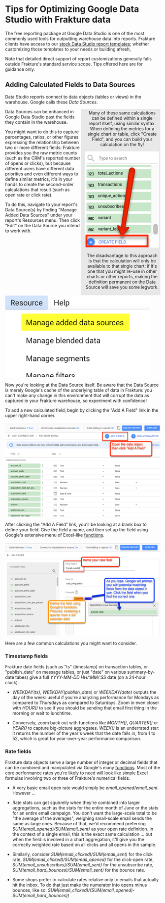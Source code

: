 # Tips for Optimizing Google Data Studio with Frakture data

The free reporting package at Google Data Studio is one of the most commonly used tools for outputting warehouse data into reports. Frakture clients have access to our [stock Data Studio report templates](reports/reports_gds); whether customizing those templates to your needs or building afresh,

Note that detailed direct support of report customizations generally falls outside Frakture's standard service scope. Tips offered here are for guidance only.

## Adding Calculated Fields to Data Sources

Data Studio reports connect to data objects (tables or views) in the warehouse. Google calls these _Data Sources_.

<div style="float:right; width:250px; padding:4px; background-color:#E8E8E8"><div style="position:relative; width:240px; float:right;" align=center>Many of these same calculations can be defined within a single report itself, using similar syntax. When defining the metrics for a single chart or table, click "Create Field", and you can build your calculation on the fly!

![Adding a local calculated field to only a single chart](gds_createfield.png)

The disadvantage to this approach is that the calculation will only be available to that single chart: if it's one that you might re-use in other charts or other reports, making the definition permanent on the Data Source will save you some legwork.</div></div>Data Sources can be enhanced in Google Data Studio past the fields they contain in the warehouse.

You might want to do this to capture percentages, ratios, or other figures expressing the relationship between two or more different fields: Frakture provides you the raw metric counts (such as the CRM's reported number of opens or clicks), but because different users have different data priorities and even different ways to define similar metrics, it's in your hands to create the second-order calculations that result (such as open rate or click rate).

To do this, navigate to your report's Data Source(s) by finding "Manage Added Data Sources" under your report's Resources menu. Then click "Edit" on the Data Source you intend to work with.

![Adding a field to your Google Data Studio source](gds_add_field_0.png)

Now you're looking at the Data Source itself. Be aware that the Data Source is merely Google's cache of the underlying table of data in Frakture: you can't make any change in this environment that will corrupt the data as captured in your Frakture warehouse, so experiment with confidence!

To add a new calculated field, begin by clicking the "Add A Field" link in the upper right-hand corner.

![Adding a field to your Google Data Studio source](gds_add_field_1.png)

After clicking the "Add A Field" link, you'll be looking at a blank box to define your field. Give the field a name, and then set up the field using Google's extensive menu of Excel-like [functions](https://support.google.com/datastudio/table/6379764?hl=en).

![Adding a field to your Google Data Studio source](gds_add_field_2.png)

Here are a few common calculations you might want to consider.

### Timestamp fields ###

Frakture date fields (such as "ts" (timestamp) on transaction tables, or "publish_date" on message tables, or just "date" on various summary-by-date tabes) give a full _YYYY-MM-DD HH/:MM/:SS_ date (on a 24-hour clock).

* _WEEKDAY(ts)_, _WEEKDAY(publish_date)_ or _WEEKDAY(date)_ outputs the day of the week: useful if you're analyzing performance for Mondays as compared to Thursdays as compared to Saturdays. Zoom in even closer with _HOUR()_ to see if you should be sending that email first thing in the morning or wait to lunchtime.

* Conversely, zoom back out with functions like _MONTH()_, _QUARTER()_ or _YEAR()_ to capture big-picture aggregates. _WEEK()_ is an underrated star: it returns the number of the year's week that the date falls in, from 1 to 52, which is great for year-over-year performance comparison.

### Rate fields ###

Frakture data objects serve a large number of integer or decimal fields that can be combined and manipulated via Google's many [functions](https://support.google.com/datastudio/table/6379764?hl=en). Most of the core performance rates you're likely to need will look like simple Excel formulas involving two or three of Frakture's numerical fields.

* A very basic email open rate would simply be _email_opened/email_sent_. However ...

* Rate stats can get squirrelly when they're combined into larger aggregations, such as the stats for the entire month of June or the stats for an entire email campaign. You don't want the large-scale total to be "the average of the averages", weighing small-scale email sends the same as large ones. Because of that, we'd recommend preferring _SUM(email_opened)/SUM(email_sent)_ as your open rate definition. In the context of a single email, this is the exact same calculation ... but when the field is involved in a chart aggregation, it'll give you the correctly weighted rate based on all clicks and all opens in the sample.

* Similarly, consider _SUM(email_clicked)/SUM(email_sent)_ for the click rate, _SUM(email_clicked)/SUM(email_opened)_ for the click-open rate, _SUM(email_unsubscribes)/SUM(email_sent)_ for the unsubscribe rate, _SUM(email_hard_bounces)/SUM(email_sent)_ for the bounce rate.

* Some shops prefer to calculate rates relative only to emails that actually hit the inbox. To do that just make the numerator into opens minus bounces, like so: _SUM(email_clicked)/(SUM(email_opened)-SUM(email_hard_bounces))_
